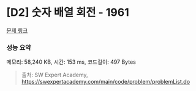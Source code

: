 # [D2] 숫자 배열 회전 - 1961 

[문제 링크](https://swexpertacademy.com/main/code/problem/problemDetail.do?contestProbId=AV5Pq-OKAVYDFAUq) 

### 성능 요약

메모리: 58,240 KB, 시간: 153 ms, 코드길이: 497 Bytes



> 출처: SW Expert Academy, https://swexpertacademy.com/main/code/problem/problemList.do